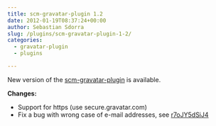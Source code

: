 ```yaml
---
title: scm-gravatar-plugin 1.2
date: 2012-01-19T08:37:24+00:00
author: Sebastian Sdorra
slug: /plugins/scm-gravatar-plugin-1-2/
categories:
  - gravatar-plugin
  - plugins

---
```

New version of the <a title="scm-gravatar-plugin" href="https://bitbucket.org/sdorra/scm-gravatar-plugin" target="_blank">scm-gravatar-plugin</a> is available.

**Changes:**

- Support for https (use secure.gravatar.com)
- Fix a bug with wrong case of e-mail addresses, see <a title="Author email needs to be lowercase before gravatar hash" href="https://groups.google.com/forum/#!topic/scmmanager/r7oJY5dSiJ4" target="_blank">r7oJY5dSiJ4</a>

